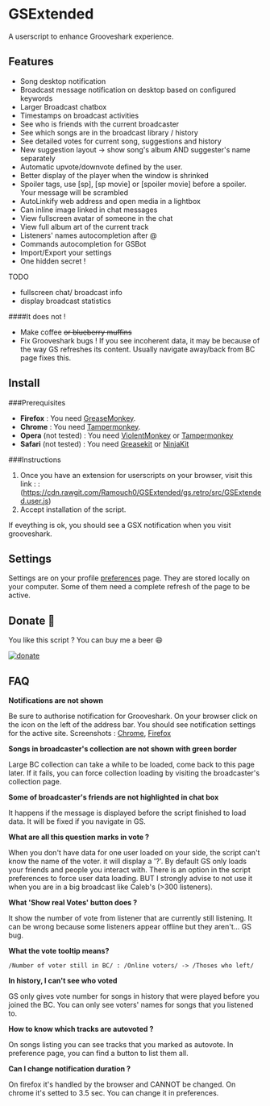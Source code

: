 GSExtended
==========

A userscript to enhance Grooveshark experience.

Features
---------


* Song desktop notification
* Broadcast message notification on desktop based on configured keywords
* Larger Broadcast chatbox
* Timestamps on broadcast activities
* See who is friends with the current broadcaster
* See which songs are in the broadcast library / history
* See detailed votes for current song, suggestions and history
* New suggestion layout -> show song's album AND suggester's name separately
* Automatic upvote/downvote defined by the user.
* Better display of the player when the window is shrinked
* Spoiler tags, use [sp], [sp movie] or [spoiler movie] before a spoiler. Your message will be scrambled
* AutoLinkify web address and open media in a lightbox
* Can inline image linked in chat messages
* View fullscreen avatar of someone in the chat
* View full album art of the current track
* Listeners' names autocompletion after @
* Commands autocompletion for GSBot
* Import/Export your settings
* One hidden secret !


TODO
- fullscreen chat/ broadcast info 
- display broadcast statistics

####It does not !
* Make coffee ~~or blueberry muffins~~
* Fix Grooveshark bugs ! If you see incoherent data, it may be because of the way GS refreshes its content. 
	Usually navigate away/back from BC page fixes this.

Install
-------

###Prerequisites

- **Firefox** : You need [GreaseMonkey](https://addons.mozilla.org/fr/firefox/addon/greasemonkey/). 
- **Chrome** :  You need [Tampermonkey](https://chrome.google.com/webstore/detail/tampermonkey/dhdgffkkebhmkfjojejmpbldmpobfkfo?hl=en).
- **Opera** (not tested) : You need [ViolentMonkey](http://addons.opera.com/en/extensions/details/violent-monkey) or [Tampermonkey](https://addons.opera.com/en/extensions/details/tampermonkey-beta/)
- **Safari** (not tested) : You need [Greasekit](https://8-p.info/greasekit/) or [NinjaKit](http://translate.google.com/translate?js=y&prev=_t&hl=en&ie=UTF-8&layout=1&eotf=1&u=http%3A%2F%2Fd.hatena.ne.jp%2Fos0x%2F20100612%2F1276330696&sl=auto&tl=en)

###Instructions

1. Once you have an extension for userscripts on your browser, visit this link :  : (https://cdn.rawgit.com/Ramouch0/GSExtended/gs.retro/src/GSExtended.user.js)
2. Accept installation of the script.

If eveything is ok, you should see a GSX notification when you visit grooveshark.


Settings
---------

Settings are on your profile [preferences](http://grooveshark.com/#!/settings/preferences) page. 
They are stored locally on your computer.
Some of them need a complete refresh of the page to be active.

Donate :beer:
------
You like this script ? You can buy me a beer :smile:

[![donate](https://www.paypalobjects.com/webstatic/en_US/btn/btn_donate_pp_142x27.png)](https://www.paypal.com/cgi-bin/webscr?cmd=_donations&business=4YXL239WTATZU&lc=GB&item_name=Ram&item_number=GSExtended&currency_code=EUR&bn=PP%2dDonationsBF%3abtn_donate_pp_142x27%2epng%3aNonHosted)


FAQ
----
**Notifications are not shown**

Be sure to authorise notification for Grooveshark. On your browser click on the icon on the left of the address bar. You should see notification settings for the active site. Screenshots : [Chrome](https://ramouch0.github.io/GSExtended/images/chrome-notificationsettings.png), [Firefox](https://ramouch0.github.io/GSExtended/images/firefox-notificationsettings.png)

**Songs in broadcaster's collection are not shown with green border**

Large BC collection can take a while to be loaded, come back to this page later. If it fails, you can force collection loading by visiting the broadcaster's collection page.

**Some of broadcaster's friends are not highlighted in chat box**

It happens if the message is displayed before the script finished to load data. It will be fixed if you navigate in GS.

**What are all this question marks in vote ?**

When you don't have data for one user loaded on your side, the script can't know the name of the voter. it will display a '?'. By default GS only loads your friends and people you interact with. There is an option in the script preferences to force user data loading. BUT I strongly advise to not use it when you are in a big broadcast like Caleb's (>300 listeners).

**What 'Show real Votes' button does ?**

It show the number of vote from listener that are currently still listening.
It can be wrong because some listeners appear offline but they aren't... GS bug.

**What the vote tooltip means?**
```
/Number of voter still in BC/ : /Online voters/ -> /Thoses who left/
```

**In history, I can't see who voted**

GS only gives vote number for songs in history that were played before you joined the BC. You can only see voters' names for songs that you listened to.

**How to know which tracks are autovoted ?**

On songs listing you can see tracks that you marked as autovote. In preference page, you can find a button to list them all.

**Can I change notification duration ?**

On firefox it's handled by the browser and CANNOT be changed. 
On chrome it's setted to 3.5 sec. You can change it in preferences.
